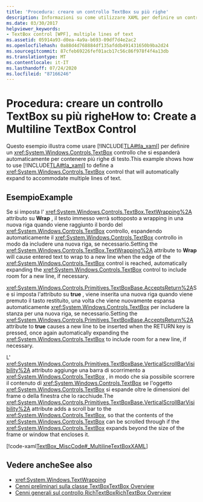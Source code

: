```yaml
---
title: 'Procedura: creare un controllo TextBox su più righe'
description: Informazioni su come utilizzare XAML per definire un controllo TextBox che si espande in modo da includere più righe di testo in un'applicazione Windows Presentation Foundation.
ms.date: 03/30/2017
helpviewer_keywords:
- TextBox control [WPF], multiple lines of text
ms.assetid: 05914a93-d0ea-4a9a-b693-09df7d4e2ac2
ms.openlocfilehash: 0a88d4d768884df135afddb491431650b9ba2d24
ms.sourcegitcommit: 87cfeb69226fef01acb17c56c86f978f4f4a13db
ms.translationtype: MT
ms.contentlocale: it-IT
ms.lasthandoff: 07/24/2020
ms.locfileid: "87166246"
---
```

# <a name="how-to-create-a-multiline-textbox-control"></a><span data-ttu-id="1c759-103">Procedura: creare un controllo TextBox su più righe</span><span class="sxs-lookup"><span data-stu-id="1c759-103">How to: Create a Multiline TextBox Control</span></span>
<span data-ttu-id="1c759-104">Questo esempio illustra come usare [!INCLUDE[TLA#tla_xaml](../../../../includes/tlasharptla-xaml-md.md)] per definire un <xref:System.Windows.Controls.TextBox> controllo che si espanderà automaticamente per contenere più righe di testo.</span><span class="sxs-lookup"><span data-stu-id="1c759-104">This example shows how to use [!INCLUDE[TLA#tla_xaml](../../../../includes/tlasharptla-xaml-md.md)] to define a <xref:System.Windows.Controls.TextBox> control that will automatically expand to accommodate multiple lines of text.</span></span>  
  
## <a name="example"></a><span data-ttu-id="1c759-105">Esempio</span><span class="sxs-lookup"><span data-stu-id="1c759-105">Example</span></span>  
 <span data-ttu-id="1c759-106">Se si imposta l' <xref:System.Windows.Controls.TextBox.TextWrapping%2A> attributo su **Wrap** , il testo immesso verrà sottoposto a wrapping in una nuova riga quando viene raggiunto il bordo del <xref:System.Windows.Controls.TextBox> controllo, espandendo automaticamente il <xref:System.Windows.Controls.TextBox> controllo in modo da includere una nuova riga, se necessario.</span><span class="sxs-lookup"><span data-stu-id="1c759-106">Setting the <xref:System.Windows.Controls.TextBox.TextWrapping%2A> attribute to **Wrap** will cause entered text to wrap to a new line when the edge of the <xref:System.Windows.Controls.TextBox> control is reached, automatically expanding the <xref:System.Windows.Controls.TextBox> control to include room for a new line, if necessary.</span></span>  
  
 <span data-ttu-id="1c759-107"><xref:System.Windows.Controls.Primitives.TextBoxBase.AcceptsReturn%2A>Se si imposta l'attributo su **true** , viene inserita una nuova riga quando viene premuto il tasto restituito, una volta che viene nuovamente espansa automaticamente <xref:System.Windows.Controls.TextBox> per includere la stanza per una nuova riga, se necessario.</span><span class="sxs-lookup"><span data-stu-id="1c759-107">Setting the <xref:System.Windows.Controls.Primitives.TextBoxBase.AcceptsReturn%2A> attribute to **true** causes a new line to be inserted when the RETURN key is pressed, once again automatically expanding the <xref:System.Windows.Controls.TextBox> to include room for a new line, if necessary.</span></span>  
  
 <span data-ttu-id="1c759-108">L' <xref:System.Windows.Controls.Primitives.TextBoxBase.VerticalScrollBarVisibility%2A> attributo aggiunge una barra di scorrimento a <xref:System.Windows.Controls.TextBox> , in modo che sia possibile scorrere il contenuto di <xref:System.Windows.Controls.TextBox> se l'oggetto <xref:System.Windows.Controls.TextBox> si espande oltre le dimensioni del frame o della finestra che lo racchiude.</span><span class="sxs-lookup"><span data-stu-id="1c759-108">The <xref:System.Windows.Controls.Primitives.TextBoxBase.VerticalScrollBarVisibility%2A> attribute adds a scroll bar to the <xref:System.Windows.Controls.TextBox>, so that the contents of the <xref:System.Windows.Controls.TextBox> can be scrolled through if the <xref:System.Windows.Controls.TextBox> expands beyond the size of the frame or window that encloses it.</span></span>  
  
 [!code-xaml[TextBox_MiscCode#_MultilineTextBoxXAML](~/samples/snippets/csharp/VS_Snippets_Wpf/TextBox_MiscCode/CSharp/Window1.xaml#_multilinetextboxxaml)]  
  
## <a name="see-also"></a><span data-ttu-id="1c759-109">Vedere anche</span><span class="sxs-lookup"><span data-stu-id="1c759-109">See also</span></span>

- <xref:System.Windows.TextWrapping>
- [<span data-ttu-id="1c759-110">Cenni preliminari sulla classe TextBox</span><span class="sxs-lookup"><span data-stu-id="1c759-110">TextBox Overview</span></span>](textbox-overview.md)
- [<span data-ttu-id="1c759-111">Cenni generali sul controllo RichTextBox</span><span class="sxs-lookup"><span data-stu-id="1c759-111">RichTextBox Overview</span></span>](richtextbox-overview.md)
